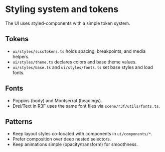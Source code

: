 # Styling system and tokens

The UI uses styled-components with a simple token system.

## Tokens

- `ui/styles/scssTokens.ts` holds spacing, breakpoints, and media helpers.
- `ui/styles/theme.ts` declares colors and base theme values.
- `ui/styles/base.ts` and `ui/styles/fonts.ts` set base styles and load fonts.

## Fonts

- Poppins (body) and Montserrat (headings).
- Drei/Text in R3F uses the same font files via `scene/r3f/utils/fonts.ts`.

## Patterns

- Keep layout styles co-located with components in `ui/components/*`.
- Prefer composition over deep nested selectors.
- Keep animations simple (opacity/transform) for smoothness.
